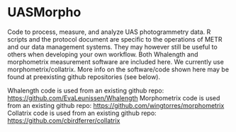 # UASMorpho
Code to process, measure, and analyze UAS photogrammetry data. R scripts and the protocol document are specific to the operations of METR and our data management systems. They may however still be useful to others when developing your own workflow. Both Whalength and morphometrix measurement software are included here. We currently use morphometrix/collatrix. More info on the software/code shown here may be found at preexisting github repositories (see below).

Whalength code is used from an existing github repo: https://github.com/EvaLeunissen/Whalength
Morphometrix code is used from an existing github repo: https://github.com/wingtorres/morphometrix
Collatrix code is used from an existing github repo: https://github.com/cbirdferrer/collatrix
